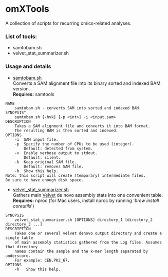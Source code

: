 # omXTools
A collection of scripts for recurring omics-related analyses.

### List of tools:
   - samtobam.sh
   - velvet_stat_summarizer.sh

### Usage and details
   - [samtobam.sh](https://github.com/athieffry/omXTools/blob/master/samtobam.sh)<br>
Converts a SAM alignment file into its binary sorted and indexed BAM version.<br>
**Requires:** samtools
```
NAME
    samtobam.sh - converts SAM into sorted and indexed BAM.
SYNOPSIS"
    samtobam.sh [-hvk] [-p <int>] -i <input.sam>
DESCRIPTION
    Takes a SAM alignment file and converts it into BAM format.
    The resulting BAM is then sorted and indexed.
OPTIONS
    -i  SAM input file.
    -p  Specify the number of CPUs to be used (integer).
        Default: detected from system.
    -v  Enable verbose output to stdout.
        Default: silent.
    -k  Keep original SAM file.
        Default: removes SAM file.
    -h  Show this help.
Note: this script will create (temporary) intermediate files.
Be sure to have enough disk space.
```

- [velvet_stat_summarizer.sh](https://github.com/athieffry/omXTools/blob/master/velvet_stat_summarizer.sh)<br>
Gathers main [Velvet](https://www.ebi.ac.uk/~zerbino/velvet/) de novo assembly stats into one convenient table.<br>
**Requires:** nproc (for Mac users, install nproc by running '_brew install coreutils_')
```
SYNOPSIS
    velvet_stat_summarizer.sh [OPTIONS] directory_1 [directory_2 directory_3 ...]
DESCRIPTION
    Takes one or several velvet denovo output directory and create a single table
    of main assembly statistics gathered from the Log files. Assumes that directory
    names contain the sample and the k-mer length separated by underscore.
    For example: CEN.PK2_67.
OPTIONS
    -h   Show this help.
```
